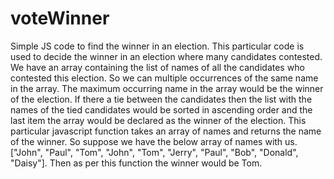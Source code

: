 # voteWinner
Simple JS code to find the winner in an election.
This particular code is used to decide the winner in an election where many candidates contested.
We have an array containing the list of names of all the candidates who contested this election.
So we can multiple occurrences of the same name in the array. The maximum occurring name in the array would be the winner of the election. If there a tie between the candidates then the list with the names of the tied candidates would be sorted in ascending order and the last item the array would be declared as the winner of the election.
This particular javascript function takes an array of names and returns the name of the winner.
So suppose we have the below array of names with us.
["John", "Paul", "Tom", "John", "Tom", "Jerry", "Paul", "Bob", "Donald", "Daisy"].
Then as per this function the winner would be Tom.
